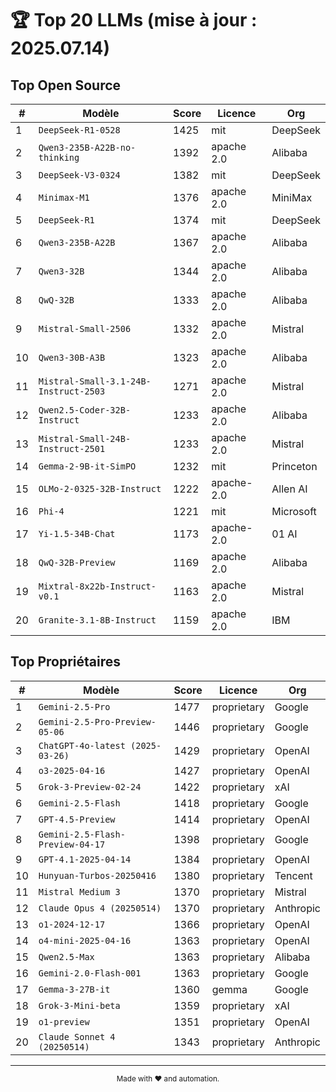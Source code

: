 # 🏆 Top 20 LLMs (mise à jour : 2025.07.14)

## Top Open Source

| # | Modèle | Score | Licence | Org |
|---|---|---|---|---|
| 1 | `DeepSeek-R1-0528` | 1425 | mit | DeepSeek |
| 2 | `Qwen3-235B-A22B-no-thinking` | 1392 | apache 2.0 | Alibaba |
| 3 | `DeepSeek-V3-0324` | 1382 | mit | DeepSeek |
| 4 | `Minimax-M1` | 1376 | apache 2.0 | MiniMax |
| 5 | `DeepSeek-R1` | 1374 | mit | DeepSeek |
| 6 | `Qwen3-235B-A22B` | 1367 | apache 2.0 | Alibaba |
| 7 | `Qwen3-32B` | 1344 | apache 2.0 | Alibaba |
| 8 | `QwQ-32B` | 1333 | apache 2.0 | Alibaba |
| 9 | `Mistral-Small-2506` | 1332 | apache 2.0 | Mistral |
| 10 | `Qwen3-30B-A3B` | 1323 | apache 2.0 | Alibaba |
| 11 | `Mistral-Small-3.1-24B-Instruct-2503` | 1271 | apache 2.0 | Mistral |
| 12 | `Qwen2.5-Coder-32B-Instruct` | 1233 | apache 2.0 | Alibaba |
| 13 | `Mistral-Small-24B-Instruct-2501` | 1233 | apache 2.0 | Mistral |
| 14 | `Gemma-2-9B-it-SimPO` | 1232 | mit | Princeton |
| 15 | `OLMo-2-0325-32B-Instruct` | 1222 | apache-2.0 | Allen AI |
| 16 | `Phi-4` | 1221 | mit | Microsoft |
| 17 | `Yi-1.5-34B-Chat` | 1173 | apache-2.0 | 01 AI |
| 18 | `QwQ-32B-Preview` | 1169 | apache 2.0 | Alibaba |
| 19 | `Mixtral-8x22b-Instruct-v0.1` | 1163 | apache 2.0 | Mistral |
| 20 | `Granite-3.1-8B-Instruct` | 1159 | apache 2.0 | IBM |


## Top Propriétaires

| # | Modèle | Score | Licence | Org |
|---|---|---|---|---|
| 1 | `Gemini-2.5-Pro` | 1477 | proprietary | Google |
| 2 | `Gemini-2.5-Pro-Preview-05-06` | 1446 | proprietary | Google |
| 3 | `ChatGPT-4o-latest (2025-03-26)` | 1429 | proprietary | OpenAI |
| 4 | `o3-2025-04-16` | 1427 | proprietary | OpenAI |
| 5 | `Grok-3-Preview-02-24` | 1422 | proprietary | xAI |
| 6 | `Gemini-2.5-Flash` | 1418 | proprietary | Google |
| 7 | `GPT-4.5-Preview` | 1414 | proprietary | OpenAI |
| 8 | `Gemini-2.5-Flash-Preview-04-17` | 1398 | proprietary | Google |
| 9 | `GPT-4.1-2025-04-14` | 1384 | proprietary | OpenAI |
| 10 | `Hunyuan-Turbos-20250416` | 1380 | proprietary | Tencent |
| 11 | `Mistral Medium 3` | 1370 | proprietary | Mistral |
| 12 | `Claude Opus 4 (20250514)` | 1370 | proprietary | Anthropic |
| 13 | `o1-2024-12-17` | 1366 | proprietary | OpenAI |
| 14 | `o4-mini-2025-04-16` | 1363 | proprietary | OpenAI |
| 15 | `Qwen2.5-Max` | 1363 | proprietary | Alibaba |
| 16 | `Gemini-2.0-Flash-001` | 1363 | proprietary | Google |
| 17 | `Gemma-3-27B-it` | 1360 | gemma | Google |
| 18 | `Grok-3-Mini-beta` | 1359 | proprietary | xAI |
| 19 | `o1-preview` | 1351 | proprietary | OpenAI |
| 20 | `Claude Sonnet 4 (20250514)` | 1343 | proprietary | Anthropic |


---

<div align="center"><sub>Made with ♥ and automation.</sub></div>
<style>.footer { display: none; }</style>
